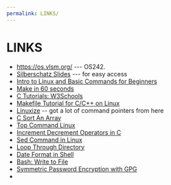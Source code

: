 ```yaml
---
permalink: LINKS/
---
```


# LINKS

* <https://os.vlsm.org/> --- OS242.
* [Silberschatz Slides](https://codex.cs.yale.edu/avi/os-book/OS10/slide-dir/) --- for easy access
* [Intro to Linux and Basic Commands for Beginners](https://www.youtube.com/watch?v=IVquJh3DXUA&pp=ygUFbGludXg%3D)
* [Make in 60 seconds](https://youtu.be/a8mPKBxQ9No?si=jlhYUkw6oL_HgRSC)
* [C Tutorials: W3Schools](https://www.w3schools.com/c/)
* [Makefile Tutorial for C/C++ on Linux](https://youtu.be/O5mG8H36V44?si=gXbV-FARkd80h_YB)
* [Linuxize](https://linuxize.com/) -- got a lot of command pointers from here
* [C Sort An Array](https://www.youtube.com/watch?v=qLVrwCvVPGo&pp=ygUGYyBzb3J0)
* [Top Command Linux](https://phoenixnap.com/kb/top-command-in-linux)
* [Increment Decrement Operators in C](https://www.geeksforgeeks.org/increment-and-decrement-operators-in-c/)
* [Sed Command in Linux](https://www.geeksforgeeks.org/sed-command-in-linux-unix-with-examples/)
* [Loop Through Directory](https://www.warp.dev/terminus/bash-loop-through-files-in-directory)
* [Date Format in Shell](https://stackoverflow.com/questions/1401482/yyyy-mm-dd-format-date-in-shell-script)
* [Bash: Write to File](https://linuxize.com/post/bash-write-to-file/)
* [Symmetric Password Encryption with GPG](https://medium.com/@retprogramisto/how-to-use-symmetric-password-encryption-with-gpg-af0d9734d08c)
* 



